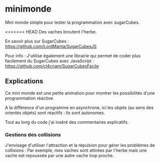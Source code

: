 # minimonde
Mini monde simple pour tester la programmation avec sugarCubes.

<<<<<<< HEAD
Des vaches broutent l'herbe.

En savoir plus sur SugarCubes : https://github.com/LordManta/SugarCubesJS

Pour info :
J'utilise également une librairie qui permet de coder plus facilement du SugarCubes avec JavaScript : https://github.com/cl4cnam/SugarCubesFacile

## Explications
Ce mini monde est une petite animation pour montrer les possibilités d'une programmation réactive.

A la différence d'un programme en asynchrone, ici les objets (au sens des orientés objets) sont réactifs : Ils sont autonomes.
 
Tout au long du code j'ai inséré des commentaires explicatifs.


### Gestions des collisions
J'envisage d'utiliser l'attraction et la répulsion pour gérer les problèmes de collisions :
Par exemple, mes vaches sont attirées par l'herbe mais une vache est repoussée par une autre vache trop proche.
